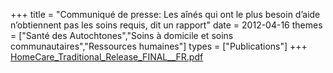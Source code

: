+++
title = "Communiqué de presse: Les aînés qui ont le plus besoin d’aide n’obtiennent pas les soins requis, dit un rapport"
date = 2012-04-16
themes = ["Santé des Autochtones","Soins à domicile et soins communautaires","Ressources humaines"]
types = ["Publications"]
+++
[HomeCare_Traditional_Release_FINAL__FR.pdf](/files/HomeCare_Traditional_Release_FINAL__FR.pdf)
